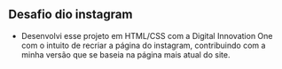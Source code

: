 ## Desafio dio instagram
- Desenvolvi esse projeto em HTML/CSS com a Digital Innovation One com o intuito de recriar a página do instagram, contribuindo com a minha versão que se baseia na página mais atual do site.
